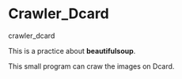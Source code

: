 # Crawler_Dcard
crawler_dcard

This is a practice about **beautifulsoup**.

This small program can craw the images on Dcard.
